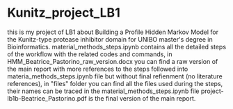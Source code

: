 # Kunitz_project_LB1
this is my project of LB1 about Building a Profile Hidden Markov Model for the Kunitz-type protease inhibitor domain for UNIBO master's degree in Bioinformatics.
material_methods_steps.ipynb contains all the detailed steps of the workflow with the related codes and commands,
in HMM_Beatrice_Pastorino_raw_version.docx you can find a raw version of the main report with more references to the steps followed into materia_methods_steps.ipynb file but without final refienment (no literature references),
in "files" folder you can find all the files used during the steps, their names can be traced in the material_methods_steps.ipynb file
project-lb1b-Beatrice_Pastorino.pdf is the final version of the main report.
